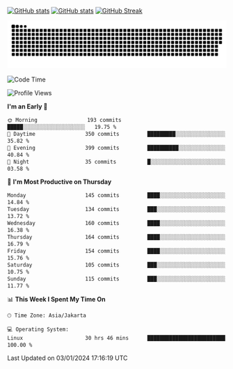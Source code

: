 [![GitHub stats](https://github-readme-stats.vercel.app/api?username=aurelioklv&card_width=500&show_icons=true&rank_icon=github&theme=solarized-dark#gh-dark-mode-only)](https://github.com/anuraghazra/github-readme-stats#gh-dark-mode-only)
[![GitHub stats](https://github-readme-stats.vercel.app/api?username=aurelioklv&card_width=500&show_icons=true&rank_icon=github&theme=buefy#gh-light-mode-only)](https://github.com/anuraghazra/github-readme-stats#gh-light-mode-only)
[![GitHub Streak](https://streak-stats.demolab.com/?user=aurelioklv&card_width=336&theme=solarized-dark)](https://git.io/streak-stats)

<picture>
  <source media="(prefers-color-scheme: dark)" srcset="https://raw.githubusercontent.com/aurelioklv/aurelioklv/snake-output/github-contribution-grid-snake-dark.svg">
  <source media="(prefers-color-scheme: light)" srcset="https://raw.githubusercontent.com/aurelioklv/aurelioklv/snake-output/github-contribution-grid-snake.svg">
  <img alt="github contribution grid snake animation" src="https://raw.githubusercontent.com/aurelioklv/aurelioklv/snake-output/github-contribution-grid-snake.svg">
</picture>

<!--START_SECTION:waka-->
![Code Time](http://img.shields.io/badge/Code%20Time-326%20hrs%201%20min-blue)

![Profile Views](http://img.shields.io/badge/Profile%20Views-71-blue)

**I'm an Early 🐤** 

```text
🌞 Morning                193 commits         █████░░░░░░░░░░░░░░░░░░░░   19.75 % 
🌆 Daytime                350 commits         █████████░░░░░░░░░░░░░░░░   35.82 % 
🌃 Evening                399 commits         ██████████░░░░░░░░░░░░░░░   40.84 % 
🌙 Night                  35 commits          █░░░░░░░░░░░░░░░░░░░░░░░░   03.58 % 
```
📅 **I'm Most Productive on Thursday** 

```text
Monday                   145 commits         ████░░░░░░░░░░░░░░░░░░░░░   14.84 % 
Tuesday                  134 commits         ███░░░░░░░░░░░░░░░░░░░░░░   13.72 % 
Wednesday                160 commits         ████░░░░░░░░░░░░░░░░░░░░░   16.38 % 
Thursday                 164 commits         ████░░░░░░░░░░░░░░░░░░░░░   16.79 % 
Friday                   154 commits         ████░░░░░░░░░░░░░░░░░░░░░   15.76 % 
Saturday                 105 commits         ███░░░░░░░░░░░░░░░░░░░░░░   10.75 % 
Sunday                   115 commits         ███░░░░░░░░░░░░░░░░░░░░░░   11.77 % 
```


📊 **This Week I Spent My Time On** 

```text
🕑︎ Time Zone: Asia/Jakarta

💻 Operating System: 
Linux                    30 hrs 46 mins      █████████████████████████   100.00 % 
```


 Last Updated on 03/01/2024 17:16:19 UTC
<!--END_SECTION:waka-->
